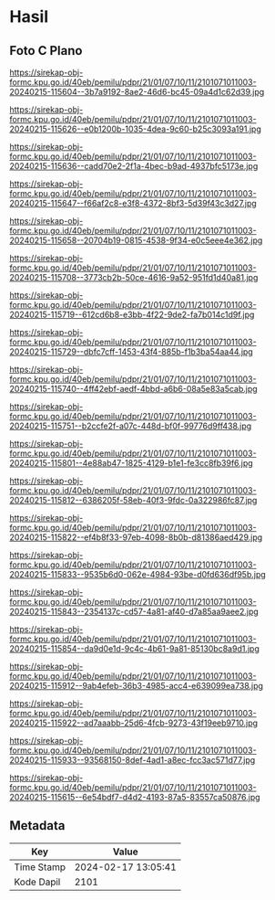 # Hasil

## Foto C Plano

https://sirekap-obj-formc.kpu.go.id/40eb/pemilu/pdpr/21/01/07/10/11/2101071011003-20240215-115604--3b7a9192-8ae2-46d6-bc45-09a4d1c62d39.jpg

https://sirekap-obj-formc.kpu.go.id/40eb/pemilu/pdpr/21/01/07/10/11/2101071011003-20240215-115626--e0b1200b-1035-4dea-9c60-b25c3093a191.jpg

https://sirekap-obj-formc.kpu.go.id/40eb/pemilu/pdpr/21/01/07/10/11/2101071011003-20240215-115636--cadd70e2-2f1a-4bec-b9ad-4937bfc5173e.jpg

https://sirekap-obj-formc.kpu.go.id/40eb/pemilu/pdpr/21/01/07/10/11/2101071011003-20240215-115647--f66af2c8-e3f8-4372-8bf3-5d39f43c3d27.jpg

https://sirekap-obj-formc.kpu.go.id/40eb/pemilu/pdpr/21/01/07/10/11/2101071011003-20240215-115658--20704b19-0815-4538-9f34-e0c5eee4e362.jpg

https://sirekap-obj-formc.kpu.go.id/40eb/pemilu/pdpr/21/01/07/10/11/2101071011003-20240215-115708--3773cb2b-50ce-4616-9a52-951fd1d40a81.jpg

https://sirekap-obj-formc.kpu.go.id/40eb/pemilu/pdpr/21/01/07/10/11/2101071011003-20240215-115719--612cd6b8-e3bb-4f22-9de2-fa7b014c1d9f.jpg

https://sirekap-obj-formc.kpu.go.id/40eb/pemilu/pdpr/21/01/07/10/11/2101071011003-20240215-115729--dbfc7cff-1453-43f4-885b-f1b3ba54aa44.jpg

https://sirekap-obj-formc.kpu.go.id/40eb/pemilu/pdpr/21/01/07/10/11/2101071011003-20240215-115740--4ff42ebf-aedf-4bbd-a6b6-08a5e83a5cab.jpg

https://sirekap-obj-formc.kpu.go.id/40eb/pemilu/pdpr/21/01/07/10/11/2101071011003-20240215-115751--b2ccfe2f-a07c-448d-bf0f-99776d9ff438.jpg

https://sirekap-obj-formc.kpu.go.id/40eb/pemilu/pdpr/21/01/07/10/11/2101071011003-20240215-115801--4e88ab47-1825-4129-b1e1-fe3cc8fb39f6.jpg

https://sirekap-obj-formc.kpu.go.id/40eb/pemilu/pdpr/21/01/07/10/11/2101071011003-20240215-115812--6386205f-58eb-40f3-9fdc-0a322986fc87.jpg

https://sirekap-obj-formc.kpu.go.id/40eb/pemilu/pdpr/21/01/07/10/11/2101071011003-20240215-115822--ef4b8f33-97eb-4098-8b0b-d81386aed429.jpg

https://sirekap-obj-formc.kpu.go.id/40eb/pemilu/pdpr/21/01/07/10/11/2101071011003-20240215-115833--9535b6d0-062e-4984-93be-d0fd636df95b.jpg

https://sirekap-obj-formc.kpu.go.id/40eb/pemilu/pdpr/21/01/07/10/11/2101071011003-20240215-115843--2354137c-cd57-4a81-af40-d7a85aa9aee2.jpg

https://sirekap-obj-formc.kpu.go.id/40eb/pemilu/pdpr/21/01/07/10/11/2101071011003-20240215-115854--da9d0e1d-9c4c-4b61-9a81-85130bc8a9d1.jpg

https://sirekap-obj-formc.kpu.go.id/40eb/pemilu/pdpr/21/01/07/10/11/2101071011003-20240215-115912--9ab4efeb-36b3-4985-acc4-e639099ea738.jpg

https://sirekap-obj-formc.kpu.go.id/40eb/pemilu/pdpr/21/01/07/10/11/2101071011003-20240215-115922--ad7aaabb-25d6-4fcb-9273-43f19eeb9710.jpg

https://sirekap-obj-formc.kpu.go.id/40eb/pemilu/pdpr/21/01/07/10/11/2101071011003-20240215-115933--93568150-8def-4ad1-a8ec-fcc3ac571d77.jpg

https://sirekap-obj-formc.kpu.go.id/40eb/pemilu/pdpr/21/01/07/10/11/2101071011003-20240215-115615--6e54bdf7-d4d2-4193-87a5-83557ca50876.jpg


## Metadata

| Key        | Value               |
| ---------- | ------------------- |
| Time Stamp | 2024-02-17 13:05:41 |
| Kode Dapil | 2101                |



